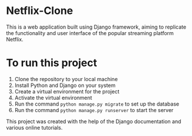 # Netflix-Clone
This is a web application built using Django framework, aiming to replicate the functionality 
and user interface of the popular streaming platform Netflix. 


# To run this project

1. Clone the repository to your local machine
2. Install Python and Django on your system
3. Create a virtual environment for the project
4. Activate the virtual environment
5. Run the command `python manage.py migrate` to set up the database
6. Run the command `python manage.py runserver` to start the server


This project was created with the help of the Django documentation and various online tutorials.
